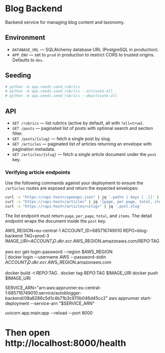 # Blog Backend

Backend service for managing blog content and taxonomy.

## Environment

- `DATABASE_URL` — SQLAlchemy database URL (PostgreSQL in production).
- `APP_ENV` — set to `prod` in production to restrict CORS to trusted origins. Defaults to `dev`.

## Seeding

```sh
# python -m app.seeds.seed_rubrics
# python -m app.seeds.seed_rubrics --activate-all
# python -m app.seeds.seed_rubrics --deactivate-all
```

## API

- `GET /rubrics` — list rubrics (active by default, all with `?all=true`).
- `GET /posts` — paginated list of posts with optional search and section filter.
- `GET /posts/{slug}` — fetch a single post by slug.
- `GET /articles` — paginated list of articles returning an envelope with pagination metadata.
- `GET /articles/{slug}` — fetch a single article document under the `post` key.

### Verifying article endpoints

Use the following commands against your deployment to ensure the `/articles` routes
are exposed and return the expected envelopes:

```sh
curl -s "https://<api-host>/openapi.json" | jq '.paths | keys | .[]' | grep '/articles'
curl -s "https://<api-host>/articles" | jq '{page, per_page, total, items}'
curl -s "https://<api-host>/articles/<slug>" | jq '.post.slug'
```

The list endpoint must return `page`, `per_page`, `total`, and `items`. The detail
endpoint wraps the document inside the `post` key.

AWS_REGION=eu-central-1
ACCOUNT_ID=685716749010
REPO=blog-backend
TAG=prod-3
IMAGE_URI=$ACCOUNT_ID.dkr.ecr.$AWS_REGION.amazonaws.com/$REPO:$TAG

aws ecr get-login-password --region $AWS_REGION \
 | docker login --username AWS --password-stdin $ACCOUNT_ID.dkr.ecr.$AWS_REGION.amazonaws.com

docker build -t $REPO:$TAG .
docker tag  $REPO:$TAG $IMAGE_URI
docker push $IMAGE_URI

SERVICE_ARN="arn:aws:apprunner:eu-central-1:685716749010:service/autoblogger-backend/08a8286c5d1c4b71b3c970b046d45cc2"
aws apprunner start-deployment --service-arn "$SERVICE_ARN"

uvicorn app.main:app --reload --port 8000
# Then open http://localhost:8000/health
